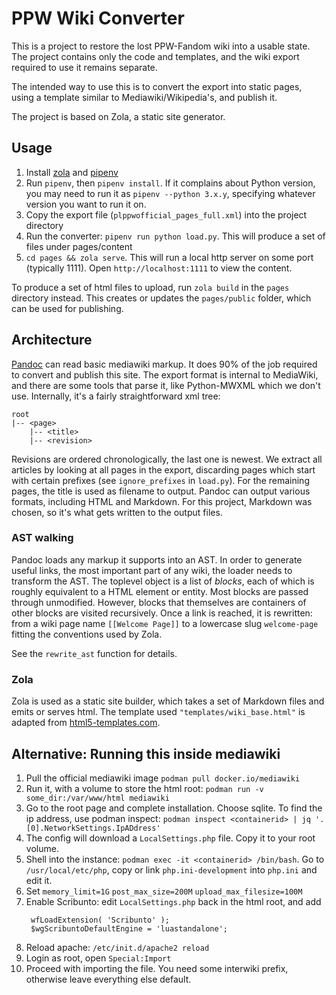 # PPW Wiki Converter

This is a project to restore the lost PPW-Fandom wiki into a usable state. The project contains only the code and templates, and the wiki export required to use it remains separate.

The intended way to use this is to convert the export into static pages, using a template similar to Mediawiki/Wikipedia's, and publish it.

The project is based on Zola, a static site generator.

## Usage

1. Install [zola](https://getzola.org) and [pipenv](https://pipenv.pypa.io/en/latest/)
2. Run `pipenv`, then `pipenv install`. If it complains about Python version, you may need to run it as `pipenv --python 3.x.y`, specifying whatever version you want to run it on.
3. Copy the export file (`plppwofficial_pages_full.xml`) into the project directory
4. Run the converter: `pipenv run python load.py`. This will produce a set of files under pages/content
5. `cd pages && zola serve`. This will run a local http server on some port (typically 1111). Open `http://localhost:1111` to view the content.

To produce a set of html files to upload, run `zola build` in the `pages` directory instead. This creates or updates the `pages/public` folder, which can be used for publishing.

## Architecture

[Pandoc](https://pandoc.org/) can read basic mediawiki markup. It does 90% of the job required to convert and publish this site.
The export format is internal to MediaWiki, and there are some tools that parse it, like Python-MWXML which we don't use. Internally, it's a fairly straightforward xml tree:

```
root
|-- <page>
    |-- <title>
    |-- <revision>
```

Revisions are ordered chronologically, the last one is newest. We extract all articles by looking at all pages in the export, discarding pages which start with certain prefixes (see `ignore_prefixes` in `load.py`). For the remaining pages, the title is used as filename to output.
Pandoc can output various formats, including HTML and Markdown. For this project, Markdown was chosen, so it's what gets written to the output files.

### AST walking

Pandoc loads any markup it supports into an AST. In order to generate useful links, the most important part of any wiki, the loader needs to transform the AST.
The toplevel object is a list of _blocks_, each of which is roughly equivalent to a HTML element or entity. Most blocks are passed through unmodified. However, blocks that themselves are containers of other blocks are visited recursively. Once a link is reached, it is rewritten: from a wiki page name `[[Welcome Page]]` to a lowercase slug `welcome-page` fitting the conventions used by Zola.

See the `rewrite_ast` function for details.


### Zola

Zola is used as a static site builder, which takes a set of Markdown files and emits or serves html. The template used `"templates/wiki_base.html"` is adapted from [html5-templates.com](https://html5-templates.com/preview/wikipedia.html).


## Alternative: Running this inside mediawiki

1. Pull the official mediawiki image `podman pull docker.io/mediawiki`
2. Run it, with a volume to store the html root: `podman run -v some_dir:/var/www/html mediawiki`
3. Go to the root page and complete installation. Choose sqlite. To find the ip address, use podman inspect: `podman inspect <containerid> | jq '.[0].NetworkSettings.IpADdress'`
4. The config will download a `LocalSettings.php` file. Copy it to your root volume.
5. Shell into the instance: `podman exec -it <containerid> /bin/bash`. Go to `/usr/local/etc/php`, copy or link `php.ini-development` into `php.ini` and edit it.
6. Set `memory_limit=1G` `post_max_size=200M` `upload_max_filesize=100M`
7. Enable Scribunto: edit `LocalSettings.php` back in the html root, and add
   ```
    wfLoadExtension( 'Scribunto' );
    $wgScribuntoDefaultEngine = 'luastandalone'; 
   ```
8. Reload apache: `/etc/init.d/apache2 reload`
9. Login as root, open `Special:Import`
10. Proceed with importing the file. You need some interwiki prefix, otherwise leave everything else default.
